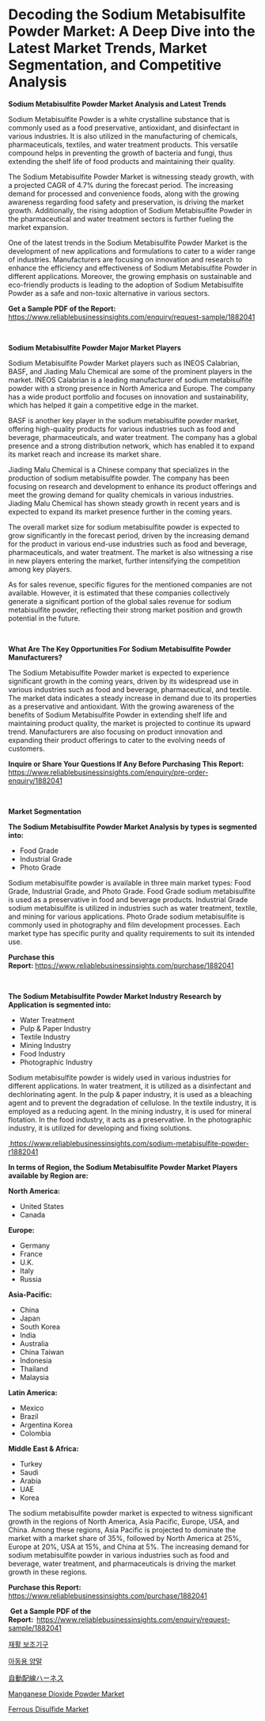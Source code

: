 <p><h1>Decoding the Sodium Metabisulfite Powder Market: A Deep Dive into the Latest Market Trends, Market Segmentation, and Competitive Analysis</h1></p><p><strong>Sodium Metabisulfite Powder Market Analysis and Latest Trends</strong></p>
<p><p>Sodium Metabisulfite Powder is a white crystalline substance that is commonly used as a food preservative, antioxidant, and disinfectant in various industries. It is also utilized in the manufacturing of chemicals, pharmaceuticals, textiles, and water treatment products. This versatile compound helps in preventing the growth of bacteria and fungi, thus extending the shelf life of food products and maintaining their quality.</p><p>The Sodium Metabisulfite Powder Market is witnessing steady growth, with a projected CAGR of 4.7% during the forecast period. The increasing demand for processed and convenience foods, along with the growing awareness regarding food safety and preservation, is driving the market growth. Additionally, the rising adoption of Sodium Metabisulfite Powder in the pharmaceutical and water treatment sectors is further fueling the market expansion.</p><p>One of the latest trends in the Sodium Metabisulfite Powder Market is the development of new applications and formulations to cater to a wider range of industries. Manufacturers are focusing on innovation and research to enhance the efficiency and effectiveness of Sodium Metabisulfite Powder in different applications. Moreover, the growing emphasis on sustainable and eco-friendly products is leading to the adoption of Sodium Metabisulfite Powder as a safe and non-toxic alternative in various sectors.</p></p>
<p><strong>Get a Sample PDF of the Report:&nbsp;</strong> <a href="https://www.reliablebusinessinsights.com/enquiry/request-sample/1882041">https://www.reliablebusinessinsights.com/enquiry/request-sample/1882041</a></p>
<p>&nbsp;</p>
<p><strong>Sodium Metabisulfite Powder Major Market Players</strong></p>
<p><p>Sodium Metabisulfite Powder Market players such as INEOS Calabrian, BASF, and Jiading Malu Chemical are some of the prominent players in the market. INEOS Calabrian is a leading manufacturer of sodium metabisulfite powder with a strong presence in North America and Europe. The company has a wide product portfolio and focuses on innovation and sustainability, which has helped it gain a competitive edge in the market.</p><p>BASF is another key player in the sodium metabisulfite powder market, offering high-quality products for various industries such as food and beverage, pharmaceuticals, and water treatment. The company has a global presence and a strong distribution network, which has enabled it to expand its market reach and increase its market share.</p><p>Jiading Malu Chemical is a Chinese company that specializes in the production of sodium metabisulfite powder. The company has been focusing on research and development to enhance its product offerings and meet the growing demand for quality chemicals in various industries. Jiading Malu Chemical has shown steady growth in recent years and is expected to expand its market presence further in the coming years.</p><p>The overall market size for sodium metabisulfite powder is expected to grow significantly in the forecast period, driven by the increasing demand for the product in various end-use industries such as food and beverage, pharmaceuticals, and water treatment. The market is also witnessing a rise in new players entering the market, further intensifying the competition among key players.</p><p>As for sales revenue, specific figures for the mentioned companies are not available. However, it is estimated that these companies collectively generate a significant portion of the global sales revenue for sodium metabisulfite powder, reflecting their strong market position and growth potential in the future.</p></p>
<p>&nbsp;</p>
<p><strong>What Are The Key Opportunities For Sodium Metabisulfite Powder Manufacturers?</strong></p>
<p><p>The Sodium Metabisulfite Powder market is expected to experience significant growth in the coming years, driven by its widespread use in various industries such as food and beverage, pharmaceutical, and textile. The market data indicates a steady increase in demand due to its properties as a preservative and antioxidant. With the growing awareness of the benefits of Sodium Metabisulfite Powder in extending shelf life and maintaining product quality, the market is projected to continue its upward trend. Manufacturers are also focusing on product innovation and expanding their product offerings to cater to the evolving needs of customers.</p></p>
<p><strong>Inquire or Share Your Questions If Any Before Purchasing This Report:</strong> <a href="https://www.reliablebusinessinsights.com/enquiry/pre-order-enquiry/1882041">https://www.reliablebusinessinsights.com/enquiry/pre-order-enquiry/1882041</a></p>
<p>&nbsp;</p>
<p><strong>Market Segmentation</strong></p>
<p><strong>The Sodium Metabisulfite Powder Market Analysis by types is segmented into:</strong></p>
<p><ul><li>Food Grade</li><li>Industrial Grade</li><li>Photo Grade</li></ul></p>
<p><p>Sodium metabisulfite powder is available in three main market types: Food Grade, Industrial Grade, and Photo Grade. Food Grade sodium metabisulfite is used as a preservative in food and beverage products. Industrial Grade sodium metabisulfite is utilized in industries such as water treatment, textile, and mining for various applications. Photo Grade sodium metabisulfite is commonly used in photography and film development processes. Each market type has specific purity and quality requirements to suit its intended use.</p></p>
<p><strong>Purchase this Report:&nbsp;</strong><a href="https://www.reliablebusinessinsights.com/purchase/1882041">https://www.reliablebusinessinsights.com/purchase/1882041</a></p>
<p>&nbsp;</p>
<p><strong>The Sodium Metabisulfite Powder Market Industry Research by Application is segmented into:</strong></p>
<p><ul><li>Water Treatment</li><li>Pulp & Paper Industry</li><li>Textile Industry</li><li>Mining Industry</li><li>Food Industry</li><li>Photographic Industry</li></ul></p>
<p><p>Sodium metabisulfite powder is widely used in various industries for different applications. In water treatment, it is utilized as a disinfectant and dechlorinating agent. In the pulp & paper industry, it is used as a bleaching agent and to prevent the degradation of cellulose. In the textile industry, it is employed as a reducing agent. In the mining industry, it is used for mineral flotation. In the food industry, it acts as a preservative. In the photographic industry, it is utilized for developing and fixing solutions.</p></p>
<p><a href="https://www.reliablebusinessinsights.com/sodium-metabisulfite-powder-r1882041">&nbsp;https://www.reliablebusinessinsights.com/sodium-metabisulfite-powder-r1882041</a></p>
<p><strong>In terms of Region, the Sodium Metabisulfite Powder Market Players available by Region are:</strong></p>
<p>
    <p> <strong> North America: </strong>
        <ul>
            <li>United States</li>
            <li>Canada</li>
        </ul>
        </p> 
    <p> <strong> Europe: </strong>
        <ul>
            <li>Germany</li>
            <li>France</li>
            <li>U.K.</li>
            <li>Italy</li>
            <li>Russia</li>
        </ul>
        </p> 
    <p> <strong> Asia-Pacific: </strong>
        <ul>
            <li>China</li>
            <li>Japan</li>
            <li>South Korea</li>
            <li>India</li>
            <li>Australia</li>
            <li>China Taiwan</li>
            <li>Indonesia</li>
            <li>Thailand</li>
            <li>Malaysia</li>
        </ul>
        </p> 
    <p> <strong> Latin America: </strong>
        <ul>
            <li>Mexico</li>
            <li>Brazil</li>
            <li>Argentina Korea</li>
            <li>Colombia</li>
        </ul>
        </p> 
    <p> <strong> Middle East & Africa: </strong>
        <ul>
            <li>Turkey</li>
            <li>Saudi</li>
            <li>Arabia</li>
            <li>UAE</li>
            <li>Korea</li>
        </ul>
    </p>
    </p>
<p><p>The sodium metabisulfite powder market is expected to witness significant growth in the regions of North America, Asia Pacific, Europe, USA, and China. Among these regions, Asia Pacific is projected to dominate the market with a market share of 35%, followed by North America at 25%, Europe at 20%, USA at 15%, and China at 5%. The increasing demand for sodium metabisulfite powder in various industries such as food and beverage, water treatment, and pharmaceuticals is driving the market growth in these regions.</p></p>
<p><strong>Purchase this Report: </strong><a href="https://www.reliablebusinessinsights.com/purchase/1882041">https://www.reliablebusinessinsights.com/purchase/1882041</a></p>
<p>&nbsp;<strong>Get a Sample PDF of the Report:&nbsp;&nbsp;</strong><a href="https://www.reliablebusinessinsights.com/enquiry/request-sample/1882041">https://www.reliablebusinessinsights.com/enquiry/request-sample/1882041</a></p>
<p><strong></strong></p>
<p><p><a href="https://medium.com/@nyahreinger1/2024%EB%85%84%EB%B6%80%ED%84%B0-2031%EB%85%84%EA%B9%8C%EC%A7%80-%EC%98%88%EC%83%81%EB%90%9C-%EC%9E%AC%ED%99%9C-%EB%B3%B4%EC%A1%B0%EA%B8%B0%EA%B8%B0-%EC%8B%9C%EC%9E%A5-%EC%97%AD%ED%95%99-%EB%B0%8F-%EC%84%B1%EC%9E%A5-%EC%9A%94%EC%9D%B8%EC%9D%84-%EB%B6%84%EC%84%9D%ED%95%A9%EB%8B%88%EB%8B%A4-cf694ab8df29">재활 보조기구</a></p><p><a href="https://medium.com/@nyahreinger1/%EA%B8%80%EB%A1%9C%EB%B2%8C-%EC%96%B4%EB%A6%B0%EC%9D%B4-%EC%96%91%EB%A7%90-%EC%8B%9C%EC%9E%A5%EC%9D%80-2024%EB%85%84%EB%B6%80%ED%84%B0-2031%EB%85%84%EA%B9%8C%EC%A7%80%EC%9D%98-%EA%B8%B0%EA%B0%84%EC%97%90-16-%EC%9D%98-cagr-%EC%84%B1%EC%9E%A5%EC%9D%B4-%EC%98%88%EC%83%81%EB%90%A9%EB%8B%88%EB%8B%A4-da3c661b772d">아동용 양말</a></p><p><a href="https://medium.com/@brucenichols644/%E3%82%AA%E3%83%BC%E3%83%88%E3%83%AF%E3%82%A4%E3%83%A4%E3%83%AA%E3%83%B3%E3%82%B0%E3%83%8F%E3%83%BC%E3%83%8D%E3%82%B9%E5%B8%82%E5%A0%B4%E8%AA%BF%E6%9F%BB%E3%83%AC%E3%83%9D%E3%83%BC%E3%83%88%E3%81%AB%E3%81%AF-2024%E5%B9%B4%E3%81%8B%E3%82%892031%E5%B9%B4%E3%81%BE%E3%81%A7%E3%81%AE16-%E3%81%AEcagr%E4%BA%88%E6%B8%AC%E3%81%AB%E3%81%8A%E3%81%91%E3%82%8B%E5%B8%82%E5%A0%B4%E8%A6%8F%E6%A8%A1-%E3%82%B7%E3%82%A7%E3%82%A2-%E6%88%90%E9%95%B7%E7%8E%87%E3%81%AB%E9%96%A2%E3%81%99%E3%82%8B%E5%88%86%E6%9E%90%E3%81%8C%E5%90%AB%E3%81%BE%E3%82%8C%E3%81%A6%E3%81%84%E3%81%BE%E3%81%99-5267aefc7e40">自動配線ハーネス</a></p><p><a href="https://github.com/prosalinda88/Market-Research-Report-List-5/blob/main/manganese-dioxide-powder-market.md">Manganese Dioxide Powder Market</a></p><p><a href="https://github.com/NorbertYates/Market-Research-Report-List-5/blob/main/ferrous-disulfide-market.md">Ferrous Disulfide Market</a></p></p>